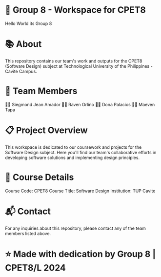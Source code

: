 # 🚀 Group 8 - Workspace for CPET8
Hello World its Group 8

# 📚 About
This repository contains our team's work and outputs for the CPET8 (Software Design) subject at Technological University of the Philippines - Cavite Campus.


# 👥 Team Members
👨‍💻 Siegmond Jean Amador
👨‍💻 Raven Orlino
👩‍💻 Dona Palacios
👨‍💻 Maeven Tapa

# 📋 Project Overview
This workspace is dedicated to our coursework and projects for the Software Design subject. Here you'll find our team's collaborative efforts in developing software solutions and implementing design principles.

# 🎯 Course Details
Course Code: CPET8
Course Title: Software Design
Institution: TUP Cavite

# 📬 Contact
For any inquiries about this repository, please contact any of the team members listed above.

# ⭐ Made with dedication by Group 8 | CPET8/L 2024
